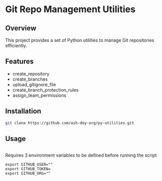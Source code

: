 # Git Repo Management Utilities

## Overview
This project provides a set of Python utilities to manage Git repositories efficiently.

## Features
- create_repository
- create_branches
- upload_gitignore_file
- create_branch_protection_rules
- assign_team_permissions

## Installation
```bash
git clone https://github.com/ash-dey-org/py-utilities.git
```

## Usage

```python3 create-git-repo.py
```
Requires 3 environment variables to be defined before running the script
```
export GITHUB_USER=""
export GITHUB_TOKEN=
export GITHUB_ORG=""


